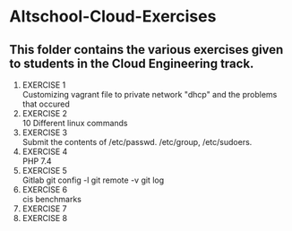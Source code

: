 # Altschool-Cloud-Exercises
## This folder contains the various exercises given to students in the Cloud Engineering track.

<ol>
<li> EXERCISE 1</li>
Customizing vagrant file to private network "dhcp" and the problems that occured
<li> EXERCISE 2</li>
10 Different linux commands 
<li> EXERCISE 3</li>
Submit the contents of /etc/passwd. /etc/group, /etc/sudoers.
<li> EXERCISE 4</li>
PHP 7.4
<li> EXERCISE 5</li>
Gitlab  git config -l
git remote -v
git log
<li> EXERCISE 6</li>
cis benchmarks
<li> EXERCISE 7</li>

<li> EXERCISE 8</li>

</ol>